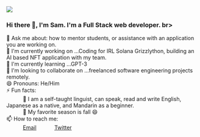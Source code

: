 <img src="https://images.unsplash.com/photo-1610208645766-b39debd72c9e?ixlib=rb-1.2.1&ixid=MnwxMjA3fDB8MHxwaG90by1wYWdlfHx8fGVufDB8fHx8&auto=format&fit=crop&w=975&h=300&q=80"/>
 
### Hi there 👋, I'm Sam. I'm a Full Stack web developer. br>
 
💬 Ask me about: how to mentor students, or assistance with an application you are working on. <br>
🔭 I'm currently working on ...Coding for IRL Solana Grizzlython, building an AI based NFT application with my team.<br>
🌱 I'm currently learning ...GPT-3<br>
👯 I'm looking to collaborate on ...freelanced software engineering projects remotely.<br>
😄 Pronouns: He/Him <br>
⚡ Fun facts:<br>
&nbsp;&nbsp;&nbsp;&nbsp;&nbsp;&nbsp;&nbsp;&nbsp;&nbsp;&nbsp; :musical_note:  I am a self-taught linguist, can speak, read and write English, Japanese as a native, and Mandarin as a beginner.<br>
&nbsp;&nbsp;&nbsp;&nbsp;&nbsp;&nbsp;&nbsp;&nbsp;&nbsp;&nbsp; :fallen_leaf: My favorite season is fall :smile: <br>
📫 How to reach me: <br>
&nbsp;&nbsp;&nbsp;&nbsp;&nbsp;&nbsp;&nbsp;&nbsp;&nbsp;&nbsp; [Email](svbcoder2009@icloud.com)
&nbsp;&nbsp;&nbsp;&nbsp;&nbsp;&nbsp;&nbsp;&nbsp;&nbsp;&nbsp; [Twitter](https://www.twitter.com/svbcoder) 
